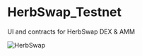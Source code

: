 # HerbSwap_Testnet
UI and contracts for HerbSwap DEX &amp; AMM

![HerbSwap](https://iili.io/gFyZjs.png)
